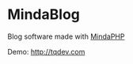 MindaBlog
========

Blog software made with [MindaPHP](https://github.com/mevdschee/MindaPHP)

Demo: http://tqdev.com
